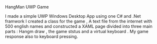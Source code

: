 HangMan UWP Game

I made a simple UWP Windows Desktop App using one C# and .Net framwork
I created a class for the game , A text file from the internet with 500 english names and constructed a XAML page
divided into three main parts : Hangm draw , the game ststus and a virtual keyboard .
My game response also to keyboard pressing.

